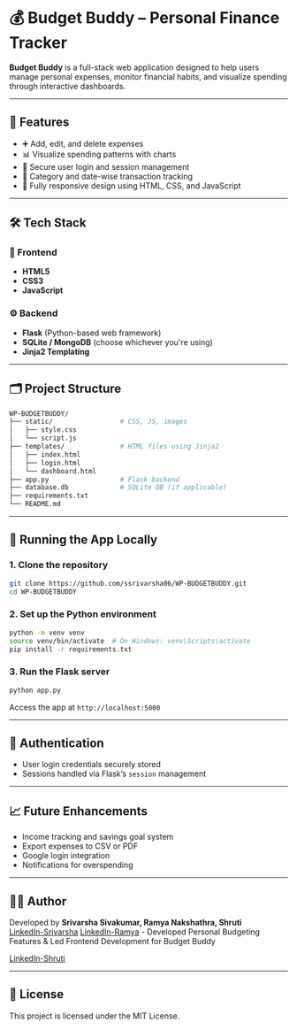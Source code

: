 
# 💰 Budget Buddy – Personal Finance Tracker

**Budget Buddy** is a full-stack web application designed to help users manage personal expenses, monitor financial habits, and visualize spending through interactive dashboards.

---

## 🌟 Features

- ➕ Add, edit, and delete expenses
- 📊 Visualize spending patterns with charts
- 🔐 Secure user login and session management
- 📁 Category and date-wise transaction tracking
- 📱 Fully responsive design using HTML, CSS, and JavaScript

---

## 🛠️ Tech Stack

### 🔧 Frontend
- **HTML5**
- **CSS3**
- **JavaScript**
### ⚙️ Backend
- **Flask** (Python-based web framework)
- **SQLite / MongoDB** (choose whichever you're using)
- **Jinja2 Templating**

---

## 🗂️ Project Structure

```bash
WP-BUDGETBUDDY/
├── static/                 # CSS, JS, images
│   ├── style.css
│   └── script.js
├── templates/              # HTML files using Jinja2
│   ├── index.html
│   ├── login.html
│   └── dashboard.html
├── app.py                  # Flask backend
├── database.db             # SQLite DB (if applicable)
├── requirements.txt
└── README.md
```

---

## 🚀 Running the App Locally

### 1. Clone the repository

```bash
git clone https://github.com/ssrivarsha06/WP-BUDGETBUDDY.git
cd WP-BUDGETBUDDY
```

### 2. Set up the Python environment

```bash
python -m venv venv
source venv/bin/activate  # On Windows: venv\Scripts\activate
pip install -r requirements.txt
```

### 3. Run the Flask server

```bash
python app.py
```

Access the app at `http://localhost:5000`

---

## 🔐 Authentication

- User login credentials securely stored
- Sessions handled via Flask’s `session` management

---

## 📈 Future Enhancements

- Income tracking and savings goal system
- Export expenses to CSV or PDF
- Google login integration
- Notifications for overspending

---

## 🙋‍♀️ Author

Developed by **Srivarsha Sivakumar, Ramya Nakshathra, Shruti**   
[LinkedIn-Srivarsha](https://linkedin.com/in/srivarsha-sivakumar)
[LinkedIn-Ramya](https://www.linkedin.com/in/ramya-nakshathra) - Developed Personal Budgeting Features & Led Frontend Development for Budget Buddy

[LinkedIn-Shruti](https://www.linkedin.com/in/shrutiselvakkumar)

---

## 📄 License

This project is licensed under the MIT License.
